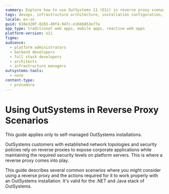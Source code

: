 ```yaml
---
summary: Explore how to use OutSystems 11 (O11) in reverse proxy scenarios for enhanced security in corporate applications.
tags: devops, infrastructure architecture, installation configuration, maintenance, security
locale: en-us
guid: 810e320f-8265-49f4-947c-e16bb853e77a
app_type: traditional web apps, mobile apps, reactive web apps
platform-version: o11
figma:
audience:
  - platform administrators
  - backend developers
  - full stack developers
  - architects
  - infrastructure managers
outsystems-tools:
  - none
content-type:
  - procedure
---
```


# Using OutSystems in Reverse Proxy Scenarios

<div class="info" markdown="1">

This guide applies only to self-managed OutSystems installations.

</div>

OutSystems customers with established network topologies and security policies rely on reverse proxies to expose corporate applications while maintaining the required security levels on platform servers. This is where a reverse proxy comes into play.

This guide describes several common scenarios where you might consider using a reverse proxy and the actions required for it to work properly with an OutSystems installation. It's valid for the .NET and Java stack of OutSystems.
